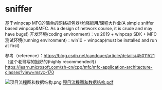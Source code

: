# sniffer
基于winpcap MFC的简单的网络抓包器/勉强能用/课程大作业(A simple sniffer based winpcap&amp;MFC. As a design of network course, it is crude and may have bugs!)
开发环境(coding environment)：vs 2019 + winpcap SDK + MFC
测试环境(running environment)：win10 + winpcap(must be installed and run at first)

参考（reference）：https://blog.csdn.net/candouer/article/details/45011521 （这个老哥写的挺好的(highly recommended!)）
https://learn.microsoft.com/zh-cn/cpp/mfc/mfc-application-architecture-classes?view=msvc-170

![项目流程图和数据结构.png](https://user-images.githubusercontent.com/75082700/208914122-35e6224d-3e45-419b-928e-f625ce0341c9.png)
[项目流程图和数据结构.pdf](https://github.com/true-zk/sniffer-/files/10277871/default.pdf)
